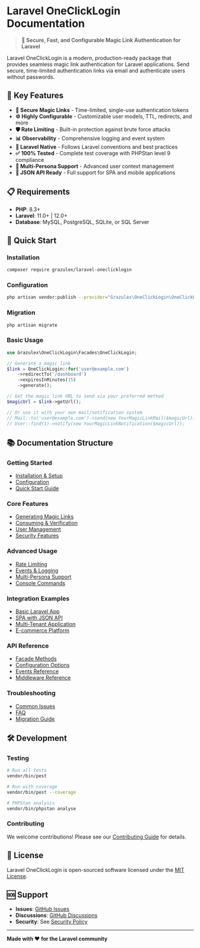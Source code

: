 # Laravel OneClickLogin Documentation

> **🚀 Secure, Fast, and Configurable Magic Link Authentication for Laravel**

Laravel OneClickLogin is a modern, production-ready package that provides seamless magic link authentication for Laravel applications. Send secure, time-limited authentication links via email and authenticate users without passwords.

## 🌟 Key Features

- **🔐 Secure Magic Links** - Time-limited, single-use authentication tokens
- **⚙️ Highly Configurable** - Customizable user models, TTL, redirects, and more
- **🛡️ Rate Limiting** - Built-in protection against brute force attacks
- **📊 Observability** - Comprehensive logging and event system
- **🎯 Laravel Native** - Follows Laravel conventions and best practices
- **✅ 100% Tested** - Complete test coverage with PHPStan level 9 compliance
- **🔄 Multi-Persona Support** - Advanced user context management
- **📱 JSON API Ready** - Full support for SPA and mobile applications

## 📋 Requirements

- **PHP**: 8.3+
- **Laravel**: 11.0+ | 12.0+
- **Database**: MySQL, PostgreSQL, SQLite, or SQL Server

## 🚀 Quick Start

### Installation

```bash
composer require grazulex/laravel-oneclicklogin
```

### Configuration

```bash
php artisan vendor:publish --provider="Grazulex\OneClickLogin\OneClickLoginServiceProvider" --tag="config"
```

### Migration

```bash
php artisan migrate
```

### Basic Usage

```php
use Grazulex\OneClickLogin\Facades\OneClickLogin;

// Generate a magic link
$link = OneClickLogin::for('user@example.com')
    ->redirectTo('/dashboard')
    ->expiresInMinutes(15)
    ->generate();

// Get the magic link URL to send via your preferred method
$magicUrl = $link->getUrl();

// Or use it with your own mail/notification system
// Mail::to('user@example.com')->send(new YourMagicLinkMail($magicUrl));
// User::find(1)->notify(new YourMagicLinkNotification($magicUrl));
```

## 📚 Documentation Structure

### Getting Started
- [Installation & Setup](Installation)
- [Configuration](Configuration)
- [Quick Start Guide](Quick-Start)

### Core Features
- [Generating Magic Links](Generating-Links)
- [Consuming & Verification](Verification)
- [User Management](User-Management)
- [Security Features](Security)

### Advanced Usage
- [Rate Limiting](Rate-Limiting)
- [Events & Logging](Events-Logging)
- [Multi-Persona Support](Multi-Persona)
- [Console Commands](Console-Commands)

### Integration Examples
- [Basic Laravel App](Examples-Basic)
- [SPA with JSON API](Examples-SPA)
- [Multi-Tenant Application](Examples-Multi-Tenant)
- [E-commerce Platform](Examples-E-commerce)

### API Reference
- [Facade Methods](API-Facade)
- [Configuration Options](API-Configuration)
- [Events Reference](API-Events)
- [Middleware Reference](API-Middleware)

### Troubleshooting
- [Common Issues](Troubleshooting)
- [FAQ](FAQ)
- [Migration Guide](Migration)

## 🛠️ Development

### Testing

```bash
# Run all tests
vendor/bin/pest

# Run with coverage
vendor/bin/pest --coverage

# PHPStan analysis
vendor/bin/phpstan analyse
```

### Contributing

We welcome contributions! Please see our [Contributing Guide](Contributing) for details.

## 📄 License

Laravel OneClickLogin is open-sourced software licensed under the [MIT License](License).

## 🆘 Support

- **Issues**: [GitHub Issues](https://github.com/Grazulex/laravel-oneclicklogin/issues)
- **Discussions**: [GitHub Discussions](https://github.com/Grazulex/laravel-oneclicklogin/discussions)
- **Security**: See [Security Policy](Security-Policy)

---

**Made with ❤️ for the Laravel community**
